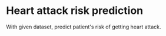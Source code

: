 # Heart attack risk prediction
 With given dataset, predict patient's risk of getting heart attack.
